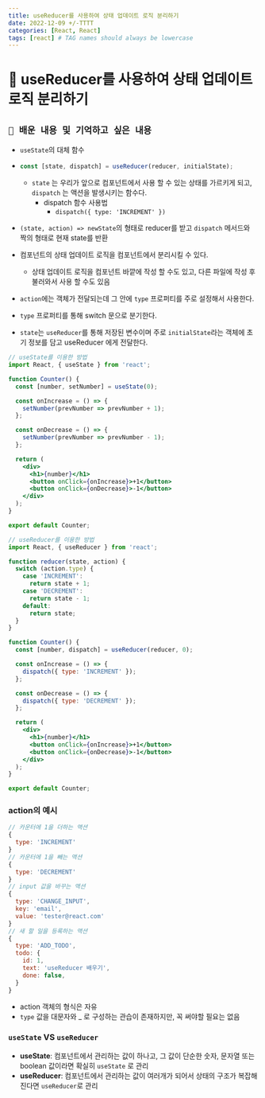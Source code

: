 ```yaml
---
title: useReducer를 사용하여 상태 업데이트 로직 분리하기
date: 2022-12-09 +/-TTTT
categories: [React, React]
tags: [react] # TAG names should always be lowercase
---
```


# 🔖 useReducer를 사용하여 상태 업데이트 로직 분리하기

## `📌 배운 내용 및 기억하고 싶은 내용`

- `useState`의 대체 함수

- ```jsx
  const [state, dispatch] = useReducer(reducer, initialState);
  ```

  - `state` 는 우리가 앞으로 컴포넌트에서 사용 할 수 있는 상태를 가르키게 되고, `dispatch` 는 액션을 발생시키는 함수다. 
    - dispatch 함수 사용법
      -  `dispatch({ type: 'INCREMENT' })`

- `(state, action) => newState`의 형태로 reducer를 받고 `dispatch` 메서드와 짝의 형태로 현재 state를 반환

- 컴포넌트의 상태 업데이트 로직을 컴포넌트에서 분리시킬 수 있다.

  - 상태 업데이트 로직을 컴포넌트 바깥에 작성 할 수도 있고,  다른 파일에 작성 후 불러와서 사용 할 수도 있음

- `action`에는 객체가 전달되는데 그 안에 `type`  프로퍼티를 주로 설정해서 사용한다.

- `type` 프로퍼티를 통해 switch 문으로 분기한다.

- `state`는 `useReducer`를 통해 저장된 변수이며 주로 `initialState`라는 객체에 초기 정보를 담고 useReducer 에게 전달한다.

```jsx
// useState를 이용한 방법
import React, { useState } from 'react';

function Counter() {
  const [number, setNumber] = useState(0);

  const onIncrease = () => {
    setNumber(prevNumber => prevNumber + 1);
  };

  const onDecrease = () => {
    setNumber(prevNumber => prevNumber - 1);
  };

  return (
    <div>
      <h1>{number}</h1>
      <button onClick={onIncrease}>+1</button>
      <button onClick={onDecrease}>-1</button>
    </div>
  );
}

export default Counter;
```

```jsx
// useReducer를 이용한 방법
import React, { useReducer } from 'react';

function reducer(state, action) {
  switch (action.type) {
    case 'INCREMENT':
      return state + 1;
    case 'DECREMENT':
      return state - 1;
    default:
      return state;
  }
}

function Counter() {
  const [number, dispatch] = useReducer(reducer, 0);

  const onIncrease = () => {
    dispatch({ type: 'INCREMENT' });
  };

  const onDecrease = () => {
    dispatch({ type: 'DECREMENT' });
  };

  return (
    <div>
      <h1>{number}</h1>
      <button onClick={onIncrease}>+1</button>
      <button onClick={onDecrease}>-1</button>
    </div>
  );
}

export default Counter;
```



### action의 예시

```jsx
// 카운터에 1을 더하는 액션
{
  type: 'INCREMENT'
}
// 카운터에 1을 빼는 액션
{
  type: 'DECREMENT'
}
// input 값을 바꾸는 액션
{
  type: 'CHANGE_INPUT',
  key: 'email',
  value: 'tester@react.com'
}
// 새 할 일을 등록하는 액션
{
  type: 'ADD_TODO',
  todo: {
    id: 1,
    text: 'useReducer 배우기',
    done: false,
  }
}
```

- action 객체의 형식은 자유
- `type` 값을 대문자와 _ 로 구성하는 관습이 존재하지만, 꼭 써야할 필요는 없음



### `useState` VS `useReducer`

- **useState**: 컴포넌트에서 관리하는 값이 하나고, 그 값이 단순한 숫자, 문자열 또는 boolean 값이라면 확실히 `useState` 로 관리
- **useReducer**: 컴포넌트에서 관리하는 값이 여러개가 되어서 상태의 구조가 복잡해진다면 `useReducer`로 관리



